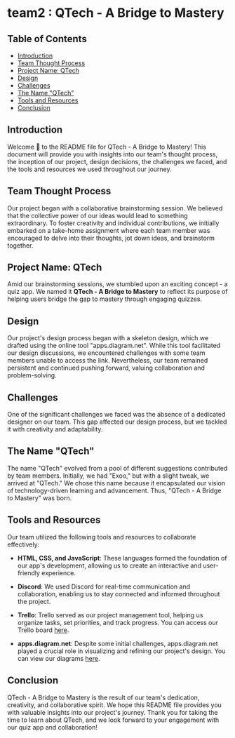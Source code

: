 
# team2 : QTech - A Bridge to Mastery

## Table of Contents

- [Introduction](#introduction)
- [Team Thought Process](#team-thought-process)
- [Project Name: QTech](#project-name-qtech)
- [Design](#design)
- [Challenges](#challenges)
- [The Name "QTech"](#the-name-qtech)
- [Tools and Resources](#tools-and-resources)
- [Conclusion](#conclusion)

## Introduction

Welcome 👋 to the README file for QTech - A Bridge to Mastery! This document will provide you with insights into our team's thought process, the inception of our project, design decisions, the challenges we faced, and the tools and resources we used throughout our journey.

## Team Thought Process

Our project began with a collaborative brainstorming session. We believed that the collective power of our ideas would lead to something extraordinary. To foster creativity and individual contributions, we initially embarked on a take-home assignment where each team member was encouraged to delve into their thoughts, jot down ideas, and brainstorm together.

## Project Name: QTech

Amid our brainstorming sessions, we stumbled upon an exciting concept - a quiz app. We named it **QTech - A Bridge to Mastery** to reflect its purpose of helping users bridge the gap to mastery through engaging quizzes.

## Design

Our project's design process began with a skeleton design, which we drafted using the online tool "apps.diagram.net". While this tool facilitated our design discussions, we encountered challenges with some team members unable to access the link. Nevertheless, our team remained persistent and continued pushing forward, valuing collaboration and problem-solving.

## Challenges

One of the significant challenges we faced was the absence of a dedicated designer on our team. This gap affected our design process, but we tackled it with creativity and adaptability.

## The Name "QTech"

The name "QTech" evolved from a pool of different suggestions contributed by team members. Initially, we had "Exoo," but with a slight tweak, we arrived at "QTech." We chose this name because it encapsulated our vision of technology-driven learning and advancement. Thus, "QTech - A Bridge to Mastery" was born.

## Tools and Resources

Our team utilized the following tools and resources to collaborate effectively:

- **HTML, CSS, and JavaScript**: These languages formed the foundation of our app's development, allowing us to create an interactive and user-friendly experience.

- **Discord**: We used Discord for real-time communication and collaboration, enabling us to stay connected and informed throughout the project.

- **Trello**: Trello served as our project management tool, helping us organize tasks, set priorities, and track progress. You can access our Trello board [here](https://trello.com/b/CoHM2Vkw/group-two).

- **apps.diagram.net**: Despite some initial challenges, apps.diagram.net played a crucial role in visualizing and refining our project's design. You can view our diagrams [here](https://app.diagrams.net/#G1Ao8xP-mqmF8DHF0lqHYSjEClKP8CnHB1#%7B%22pageId%22%3A%229lMivOABrpIKYraErN3g%22%7D).

## Conclusion

QTech - A Bridge to Mastery is the result of our team's dedication, creativity, and collaborative spirit. We hope this README file provides you with valuable insights into our project's journey. Thank you for taking the time to learn about QTech, and we look forward to your engagement with our quiz app and collaboration!

